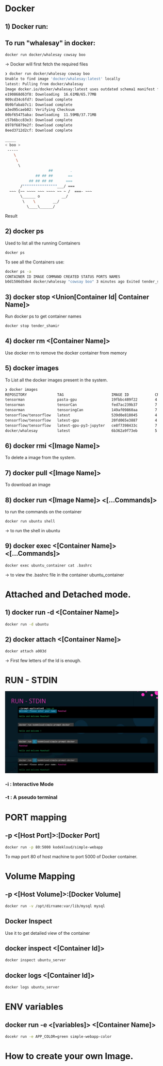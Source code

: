 # Docker

## 1) Docker run:

## To run "whalesay" in docker:

```bash
docker run docker/whalesay cowsay boo
```

→ Docker will first fetch the required files

```bash
❯ docker run docker/whalesay cowsay boo
Unable to find image 'docker/whalesay:latest' locally
latest: Pulling from docker/whalesay
Image docker.io/docker/whalesay:latest uses outdated schema1 manifest format. Please upgrade to a schema2 image for better future compatibility. More information at https://docs.docker.com/registry/spec/deprecated-schema-v1/
e190868d63f8: Downloading  16.61MB/65.77MB
909cd34c6fd7: Download complete 
0b9bfabab7c1: Download complete 
a3ed95caeb02: Verifying Checksum 
00bf65475aba: Downloading  11.59MB/37.71MB
c57b6bcc83e3: Download complete 
8978f6879e2f: Download complete 
8eed3712d2cf: Download complete
```

```bash
_____ 
< boo >
 ----- 
    \
     \
      \     
                    ##        .            
              ## ## ##       ==            
           ## ## ## ##      ===            
       /""""""""""""""""___/ ===        
  ~~~ {~~ ~~~~ ~~~ ~~~~ ~~ ~ /  ===- ~~~   
       \______ o          __/            
        \    \        __/             
          \____\______/
```

Result 

## 2) docker ps

Used to list all the running Containers

```bash
docker ps

```

To see all the Containers use:

```bash
docker ps -a
CONTAINER ID IMAGE COMMAND CREATED STATUS PORTS NAMES
b0d1506d5de4 docker/whalesay "cowsay boo" 3 minutes ago Exited tender_shamir
```

## 3) docker stop <Union[Container Id| Container Name]>

Run docker ps to get container names

```bash
docker stop tender_shamir
```

## 4) docker rm <[Container Name]>

Use docker rm to remove the docker container from memory

## 5) docker images

To List all the docker images present in the system.

```bash
❯ docker images
REPOSITORY              TAG                      IMAGE ID            CREATED             SIZE
tensorman               pasta-gpu                19fbbc489f22        4 days ago          4.56GB
tensorman               tensorCan                fed7ac239b37        7 days ago          4.28GB
tensorman               tensoringCan             149af09860aa        7 days ago          4.26GB
tensorflow/tensorflow   latest                   539d0e818045        4 weeks ago         1.54GB
tensorflow/tensorflow   latest-gpu               20fd065e3887        4 weeks ago         3.15GB
tensorflow/tensorflow   latest-gpu-py3-jupyter   ce8f7398433c        7 months ago        4.26GB
docker/whalesay         latest                   6b362a9f73eb        5 years ago         247MB
```

## 6) docker rmi <[Image Name]>

To delete a image from the system.

## 7) docker pull <[Image Name]>

To download an image

## 8) docker run <[Image Name]> <[...Commands]>

to run the commands on the container

```bash
docker run ubuntu shell
```

→ to run the shell in ubuntu

## 9) docker exec <[Container Name]> <[...Commands]>

```bash
docker exec ubuntu_container cat .bashrc
```

→ to view the .bashrc file in the container ubuntu_container

# Attached and Detached mode.

## 1) docker run -d <[Container Name]>

```bash
docker run -d ubuntu
```

## 2) docker attach <[Container Name]>

```bash
docker attach a003d
```

→ First few letters of the Id is enough.

# RUN - STDIN

![Docker%2066fb9305332f4d23b3b2ccbfef170a09/Screenshot_from_2020-08-26_14-57-42.png](Docker%2066fb9305332f4d23b3b2ccbfef170a09/Screenshot_from_2020-08-26_14-57-42.png)

### -i : Interactive Mode

### -t : A pseudo terminal

# PORT mapping

## -p <[Host Port]>:[Docker Port]

```bash
docker run -p 80:5000 kodekloud/simple-webapp
```

To map port 80 of host machine to port 5000 of Docker container.

# Volume Mapping

## -p <[Host Volume]>:[Docker Volume]

```bash
docker run -v /opt/dirname:var/lib/mysql mysql
```

## Docker Inspect

Use it to get detailed view of the container

## docker inspect <[Container Id]>

```bash
docker inspect ubuntu_server
```

## docker logs <[Container Id]>

```bash
docker logs ubuntu_server
```

# ENV variables

## docker run -e <[variables]> <[Container Name]>

```bash
docekr run -e APP_COLOR=green simple-webapp-color
```

# How to create your own Image.